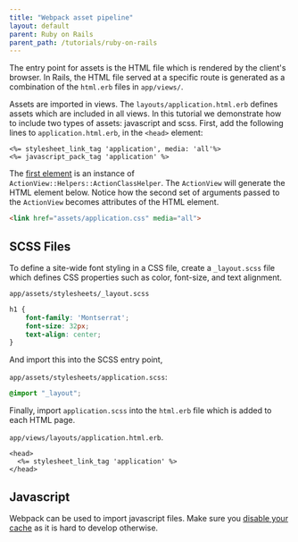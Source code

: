 ```yaml
---
title: "Webpack asset pipeline"
layout: default
parent: Ruby on Rails
parent_path: /tutorials/ruby-on-rails
---
```

The entry point for assets is the HTML file which is rendered by the client's browser. In Rails, the HTML file served at a specific route is generated as a combination of the `html.erb` files in `app/views/`.

Assets are imported in views. The `layouts/application.html.erb` defines assets which are included in all views. In this tutorial we demonstrate how to include two types of assets: javascript and scss. First, add the following lines to `application.html.erb`, in the `<head>` element:
```
<%= stylesheet_link_tag 'application', media: 'all'%>
<%= javascript_pack_tag 'application' %>
```

The [first element](https://api.rubyonrails.org/classes/ActionView/Helpers/AssetTagHelper.html#method-i-stylesheet_link_tag) is an instance of `ActionView::Helpers::ActionClassHelper`. The `ActionView` will generate the HTML element below. Notice how the second set of arguments passed to the `ActionView` becomes attributes of the HTML element.
```html
<link href="assets/application.css" media="all">
```

## SCSS Files
To define a site-wide font styling in a CSS file, create a `_layout.scss` file which defines CSS properties such as color, font-size, and text alignment. 

`app/assets/stylesheets/_layout.scss`
```css
h1 {
    font-family: 'Montserrat';
    font-size: 32px;
    text-align: center;
}
```
And import this into the SCSS entry point,

`app/assets/stylesheets/application.scss`:
```css
@import "_layout";
```
Finally, import `application.scss` into the `html.erb` file which is added to each HTML page.

`app/views/layouts/application.html.erb`.
```
<head>
  <%= stylesheet_link_tag 'application' %>
</head>
```

## Javascript
Webpack can be used to import javascript files. Make sure you [disable your cache](https://www.technipages.com/google-chrome-how-to-completely-disable-cache) as it is hard to develop otherwise.